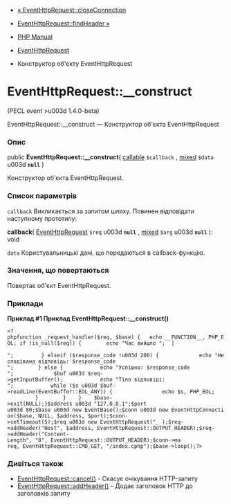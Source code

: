 - [«
EventHttpRequest::closeConnection](eventhttprequest.closeconnection.md)
- [EventHttpRequest::findHeader »](eventhttprequest.findheader.md)

- [PHP Manual](index.md)
- [EventHttpRequest](class.eventhttprequest.md)
- Конструктор об'єкту EventHttpRequest

# EventHttpRequest::\_\_construct

(PECL event \>u003d 1.4.0-beta)

EventHttpRequest::\_\_construct — Конструктор об'єкта EventHttpRequest

### Опис

public **EventHttpRequest::\_\_construct**(
[callable](language.types.callable.md) `$callback` ,
[mixed](language.types.declarations.md#language.types.declarations.mixed)
`$data` u003d **`null`** )

Конструктор об'єкта EventHttpRequest.

### Список параметрів

`callback`
Викликається за запитом шляху. Повинен відповідати наступному
прототипу:

**callback**( [EventHttpRequest](class.eventhttprequest.md) `$req` u003d
**`null`** ,
[mixed](language.types.declarations.md#language.types.declarations.mixed)
`$arg` u003d **`null`** ): void

`data`
Користувальницькі дані, що передаються в callback-функцію.

### Значення, що повертаються

Повертає об'єкт EventHttpRequest.

### Приклади

**Приклад #1 Приклад **EventHttpRequest::\_\_construct()****

` <?phpfunction _request_handler($req, $base) {   echo __FUNCTION__, PHP_EOL; if (is_null($req)) {        echo "Час вийшло
";  |                                             
";         } elseif ($response_code !u003d 200) {             echo "Несподівана відповідь: $response_code
";        } else {            echo "Успішно: $response_code
";             $buf u003d $req->getInputBuffer();            echo "Тіло відповіді:
";            while ($s u003d $buf->readLine(EventBuffer::EOL_ANY)) {                echo $s, PHP_EOL;            }        }    }    $base->exit(NULL);}$address u003d "127.0.0.1";$port u003d 80;$base u003d new EventBase();$conn u003d new EventHttpConnection($base, NULL, $address, $port);$conn->setTimeout(5);$req u003d new EventHttpRequest("_ );$req->addHeader("Host", $address, EventHttpRequest::OUTPUT_HEADER);$req->addHeader("Content-Length", "0", EventHttpRequest::OUTPUT_HEADER);$conn->ma req, EventHttpRequest::CMD_GET, "/index.cphp");$base->loop();?> `

### Дивіться також

- [EventHttpRequest::cancel()](eventhttprequest.cancel.md) -
Скасує очікування HTTP-запиту
- [EventHttpRequest::addHeader()](eventhttprequest.addheader.md) -
Додає заголовок HTTP до заголовків запиту
